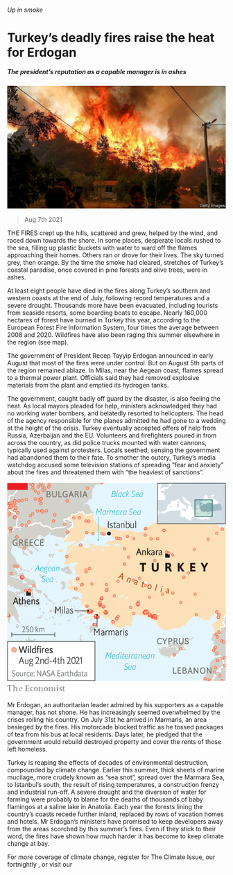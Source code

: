###### Up in smoke

# Turkey’s deadly fires raise the heat for Erdogan 

##### The president’s reputation as a capable manager is in ashes 

![image](images/20210807_eup504.jpg) 

> Aug 7th 2021 

THE FIRES crept up the hills, scattered and grew, helped by the wind, and raced down towards the shore. In some places, desperate locals rushed to the sea, filling up plastic buckets with water to ward off the flames approaching their homes. Others ran or drove for their lives. The sky turned grey, then orange. By the time the smoke had cleared, stretches of Turkey’s coastal paradise, once covered in pine forests and olive trees, were in ashes.

At least eight people have died in the fires along Turkey’s southern and western coasts at the end of July, following record temperatures and a severe drought. Thousands more have been evacuated, including tourists from seaside resorts, some boarding boats to escape. Nearly 160,000 hectares of forest have burned in Turkey this year, according to the European Forest Fire Information System, four times the average between 2008 and 2020. Wildfires have also been raging this summer elsewhere in the region (see map).


The government of President Recep Tayyip Erdogan announced in early August that most of the fires were under control. But on August 5th parts of the region remained ablaze. In Milas, near the Aegean coast, flames spread to a thermal power plant. Officials said they had removed explosive materials from the plant and emptied its hydrogen tanks.

The government, caught badly off guard by the disaster, is also feeling the heat. As local mayors pleaded for help, ministers acknowledged they had no working water bombers, and belatedly resorted to helicopters. The head of the agency responsible for the planes admitted he had gone to a wedding at the height of the crisis. Turkey eventually accepted offers of help from Russia, Azerbaijan and the EU. Volunteers and firefighters poured in from across the country, as did police trucks mounted with water cannons, typically used against protesters. Locals seethed, sensing the government had abandoned them to their fate. To smother the outcry, Turkey’s media watchdog accused some television stations of spreading “fear and anxiety” about the fires and threatened them with “the heaviest of sanctions”.

![image](images/20210807_EUM978.png) 


Mr Erdogan, an authoritarian leader admired by his supporters as a capable manager, has not shone. He has increasingly seemed overwhelmed by the crises roiling his country. On July 31st he arrived in Marmaris, an area besieged by the fires. His motorcade blocked traffic as he tossed packages of tea from his bus at local residents. Days later, he pledged that the government would rebuild destroyed property and cover the rents of those left homeless.

Turkey is reaping the effects of decades of environmental destruction, compounded by climate change. Earlier this summer, thick sheets of marine mucilage, more crudely known as “sea snot”, spread over the Marmara Sea, to Istanbul’s south, the result of rising temperatures, a construction frenzy and industrial run-off. A severe drought and the diversion of water for farming were probably to blame for the deaths of thousands of baby flamingos at a saline lake in Anatolia. Each year the forests lining the country’s coasts recede further inland, replaced by rows of vacation homes and hotels. Mr Erdogan’s ministers have promised to keep developers away from the areas scorched by this summer’s fires. Even if they stick to their word, the fires have shown how much harder it has become to keep climate change at bay.

For more coverage of climate change, register for The Climate Issue, our fortnightly , or visit our 

